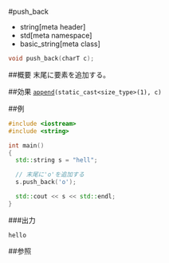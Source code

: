 #push_back
* string[meta header]
* std[meta namespace]
* basic_string[meta class]

```cpp
void push_back(charT c);
```

##概要
末尾に要素を追加する。


##効果
[`append`](./append.md)`(static_cast<size_type>(1), c)`


##例
```cpp
#include <iostream>
#include <string>

int main()
{
  std::string s = "hell";

  // 末尾に'o'を追加する
  s.push_back('o');

  std::cout << s << std::endl;
}
```

###出力
```
hello
```

##参照

